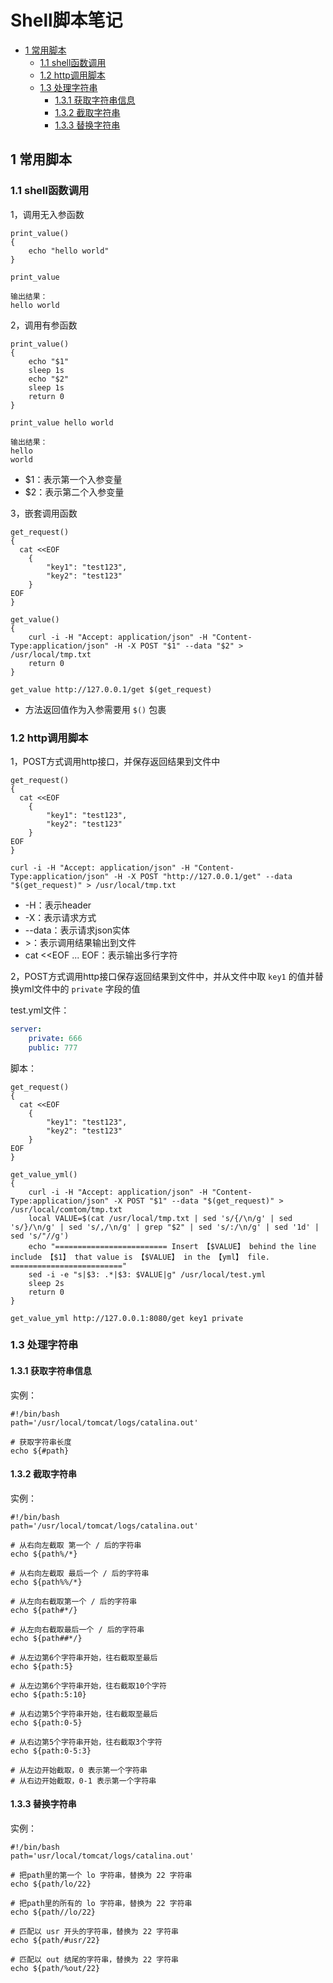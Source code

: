 # Shell脚本笔记

  * [1 常用脚本](#1-%E5%B8%B8%E7%94%A8%E8%84%9A%E6%9C%AC)
    * [1\.1 shell函数调用](#11-shell%E5%87%BD%E6%95%B0%E8%B0%83%E7%94%A8)
    * [1\.2 http调用脚本](#12-http%E8%B0%83%E7%94%A8%E8%84%9A%E6%9C%AC)
    * [1\.3 处理字符串](#13-%E5%A4%84%E7%90%86%E5%AD%97%E7%AC%A6%E4%B8%B2)
      * [1\.3\.1 获取字符串信息](#131-%E8%8E%B7%E5%8F%96%E5%AD%97%E7%AC%A6%E4%B8%B2%E4%BF%A1%E6%81%AF)
      * [1\.3\.2 截取字符串](#132-%E6%88%AA%E5%8F%96%E5%AD%97%E7%AC%A6%E4%B8%B2)
      * [1\.3\.3 替换字符串](#133-%E6%9B%BF%E6%8D%A2%E5%AD%97%E7%AC%A6%E4%B8%B2)

## 1 常用脚本

### 1.1 shell函数调用

1，调用无入参函数

```shell
print_value()
{
    echo "hello world"
}

print_value

输出结果：
hello world
```



2，调用有参函数

````shell
print_value()
{
    echo "$1"
    sleep 1s
    echo "$2"
    sleep 1s
    return 0
}

print_value hello world

输出结果：
hello
world
````

- $1：表示第一个入参变量
- $2：表示第二个入参变量



3，嵌套调用函数

````shell
get_request()
{
  cat <<EOF
    {
        "key1": "test123",
        "key2": "test123"
    }
EOF
}

get_value()
{
	curl -i -H "Accept: application/json" -H "Content-Type:application/json" -H -X POST "$1" --data "$2" > /usr/local/tmp.txt
	return 0
}

get_value http://127.0.0.1/get $(get_request)
````

- 方法返回值作为入参需要用 `$()` 包裹

### 1.2 http调用脚本

1，POST方式调用http接口，并保存返回结果到文件中

```shell
get_request()
{
  cat <<EOF
    {
        "key1": "test123",
        "key2": "test123"
    }
EOF
}

curl -i -H "Accept: application/json" -H "Content-Type:application/json" -H -X POST "http://127.0.0.1/get" --data "$(get_request)" > /usr/local/tmp.txt
```

- -H：表示header
- -X：表示请求方式
- --data：表示请求json实体
- \>：表示调用结果输出到文件
- cat <<EOF ... EOF：表示输出多行字符



2，POST方式调用http接口保存返回结果到文件中，并从文件中取 `key1` 的值并替换yml文件中的 `private` 字段的值

test.yml文件：

````yaml
server:
	private: 666
	public: 777
````

脚本：

````shell
get_request()
{
  cat <<EOF
    {
        "key1": "test123",
        "key2": "test123"
    }
EOF
}

get_value_yml()
{
	curl -i -H "Accept: application/json" -H "Content-Type:application/json" -X POST "$1" --data "$(get_request)" > /usr/local/comtom/tmp.txt
    local VALUE=$(cat /usr/local/tmp.txt | sed 's/{/\n/g' | sed 's/}/\n/g' | sed 's/,/\n/g' | grep "$2" | sed 's/:/\n/g' | sed '1d' | sed 's/"//g')
    echo "========================= Insert 【$VALUE】 behind the line include 【$1】 that value is 【$VALUE】 in the 【yml】 file. ========================="
    sed -i -e "s|$3: .*|$3: $VALUE|g" /usr/local/test.yml
    sleep 2s
    return 0
}

get_value_yml http://127.0.0.1:8080/get key1 private
````

### 1.3 处理字符串

#### 1.3.1 获取字符串信息

实例：

```shell
#!/bin/bash
path='/usr/local/tomcat/logs/catalina.out'

# 获取字符串长度
echo ${#path}
```

#### 1.3.2 截取字符串

实例：

````shell
#!/bin/bash
path='/usr/local/tomcat/logs/catalina.out'

# 从右向左截取 第一个 / 后的字符串
echo ${path%/*}

# 从右向左截取 最后一个 / 后的字符串
echo ${path%%/*}

# 从左向右截取第一个 / 后的字符串
echo ${path#*/}

# 从左向右截取最后一个 / 后的字符串
echo ${path##*/}

# 从左边第6个字符串开始，往右截取至最后
echo ${path:5}

# 从左边第6个字符串开始，往右截取10个字符
echo ${path:5:10}

# 从右边第5个字符串开始，往右截取至最后
echo ${path:0-5}

# 从右边第5个字符串开始，往右截取3个字符
echo ${path:0-5:3}

# 从左边开始截取，0 表示第一个字符串
# 从右边开始截取，0-1 表示第一个字符串
````

#### 1.3.3 替换字符串

实例：

```shell
#!/bin/bash
path='usr/local/tomcat/logs/catalina.out'

# 把path里的第一个 lo 字符串，替换为 22 字符串
echo ${path/lo/22}

# 把path里的所有的 lo 字符串，替换为 22 字符串
echo ${path//lo/22}

# 匹配以 usr 开头的字符串，替换为 22 字符串
echo ${path/#usr/22}

# 匹配以 out 结尾的字符串，替换为 22 字符串
echo ${path/%out/22}
```

